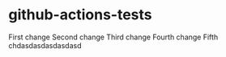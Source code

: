 # github-actions-tests

First change
Second change
Third change
Fourth change
Fifth chdasdasdasdasdasd